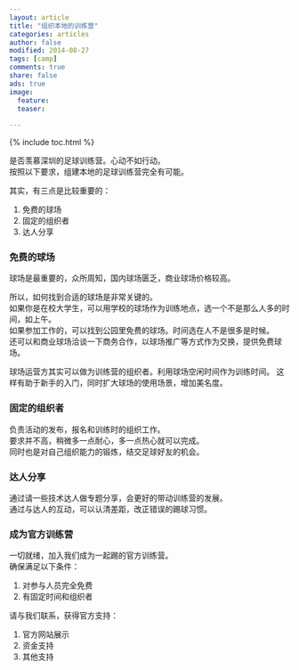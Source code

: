 ```yaml
---
layout: article
title: "组织本地的训练营"
categories: articles
author: false
modified: 2014-08-27
tags: [camp]
comments: true
share: false
ads: true
image:
  feature: 
  teaser: 
  
---
```


{% include toc.html %}

是否羡慕深圳的足球训练营。心动不如行动。  
按照以下要求，组建本地的足球训练营完全有可能。

其实，有三点是比较重要的：   

1. 免费的球场  
2. 固定的组织者  
3. 达人分享  

### 免费的球场
球场是最重要的，众所周知，国内球场匮乏，商业球场价格较高。

所以，如何找到合适的球场是非常关键的。  
如果你是在校大学生，可以用学校的球场作为训练地点，选一个不是那么人多的时间，如上午。  
如果参加工作的，可以找到公园里免费的球场。时间选在人不是很多是时候。  
还可以和商业球场洽谈一下商务合作，以球场推广等方式作为交换，提供免费球场。  

球场运营方其实可以做为训练营的组织者。利用球场空闲时间作为训练时间。 这样有助于新手的入门，同时扩大球场的使用场景，增加美名度。

### 固定的组织者
负责活动的发布，报名和训练时的组织工作。  
要求并不高，稍微多一点耐心，多一点热心就可以完成。  
同时也是对自己组织能力的锻炼，结交足球好友的机会。  

### 达人分享
通过请一些技术达人做专题分享，会更好的带动训练营的发展。  
通过与达人的互动，可以认清差距，改正错误的踢球习惯。

### 成为官方训练营
一切就绪，加入我们成为一起踢的官方训练营。  
确保满足以下条件：  

1. 对参与人员完全免费  
2. 有固定时间和组织者  

请与我们联系，获得官方支持：  

1. 官方网站展示  
2. 资金支持  
3. 其他支持
